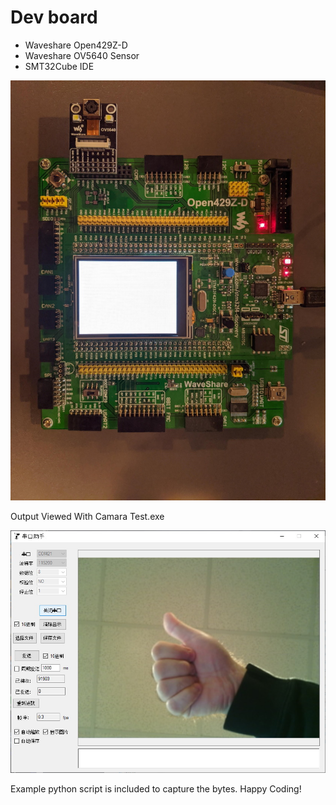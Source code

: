 # Dev board

* Waveshare Open429Z-D
* Waveshare OV5640 Sensor
* SMT32Cube IDE


![Dev Setup](images/dev-board.jpg)


Output Viewed With Camara Test.exe

![Capture](images/capture.jpg)


Example python script is included to capture the bytes.
Happy Coding!
